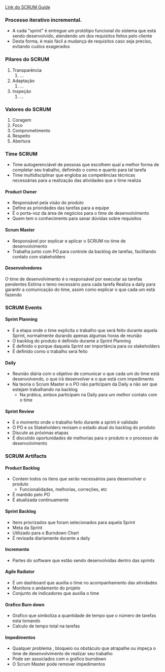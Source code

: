 [Link do SCRUM Guide](https://scrumguides.org/docs/scrumguide/v2020/2020-Scrum-Guide-US.pdf#zoom=100)
### Processo iterativo incremental.
- A cada "sprint" é entregue um protótipo funcional do sistema que está sendo desenvolvido, atendendo um dos requisitos feitos pelo cliente
- Desta forma, é mais fácil a mudança de requisitos caso seja preciso, evitando custos exagerados

### Pilares do SCRUM
1. Transparência
	1. ...
2. Adaptação
	1. ...
3. Inspeção
	1. ...

### Valores do SCRUM
1. Coragem
2. Foco
3. Comprometimento
4. Respeito
5. Abertura

### Time SCRUM
- Time autogerenciável de pessoas que escolhem qual a melhor forma de completar seu trabalho, definindo o como e quanto para tal tarefa
- Time multidisciplinar que engloba as competências técnicas necessárias para a realização das atividades que o time realiza

#### Product Owner
- Responsável pela visão do produto
- Define as prioridades das tarefas para a equipe
- É o porta-voz da área de negócios para o time de desenvolvimento
- Quem tem o conhecimento para sanar dúvidas sobre requisitos

#### Scrum Master
- Responsável por explicar e aplicar o SCRUM no time de desenvolvimento
- Trabalha junto com PO para controle da backlog de tarefas, facilitando contato com stakeholders

#### Desenvolvedores
O time de desenvolvimento é o responsável por executar as tarefas pendentes
Estima o temo necessário para cada tarefa
Realiza a daily para garantir a comunicação do time, assim como explicar o que cada um está fazendo


### SCRUM Events

#### Sprint Planning
- É a etapa onde o time explicita o trabalho que será feito durante aquela Sprint, normalmente durando apenas algumas horas de reunião
- O backlog do produto é definido durante a Sprint Planning 
- É definido o porque daquela Sprint ser importância para os stakeholders
- É definido como o trabalho será feito

#### Daily
- Reunião diária com o objetivo de comunicar o que cada um do time está desenvolvendo, o que irá desenvolver e o que está com impedimento
- Na teoria o Scrum Master e o PO não participam da Daily a não ser que estejam trabalhando na backlog
	- Na prática, ambos participam na Daily para um melhor contato com o time

#### Sprint Review
- É o momento onde o trabalho feito durante a sprint é validado
- O PO e os Stakeholders revisam o estado atual do backlog do produto
- Discute as próximas etapas
- É discutido oportunidades de melhorias para o produto e o processo de desenvolvimento

### SCRUM Artifacts

#### Product Backlog
- Contem todos os itens que serão necessários para desenvolver o produto 
	- Funcionalidades, melhorias, correções, etc
- É mantido pelo PO
- É atualizada continuamente

#### Sprint Backlog
- Itens priorizados que foram selecionados para aquela Sprint
- Meta da Sprint
- Utilizado para o Burndown Chart
- É revisada diariamente durante a daily

#### Incremento
- Partes do software que estão sendo desenvolvidas dentro das sprints

#### Agile Radiator
- É um dashboard que auxilia o time no acompanhamento das atividades
- Monitora o andamento do projeto
- Conjunto de indicadores que auxilia o time

#### Grafico Burn down
- Grafico que simboliza a quantidade de tempo que o número de tarefas esta tomando
- Calculo de tempo total na tarefas

#### Impedimentos
- Qualquer problema , bloqueio ou obstáculo que atrapalhe ou impeça o time de desenvolvimento de realizar seu trabalho
- Pode ser associados com o grafico burndown
- O Scrum Master pode remover impedimentos




